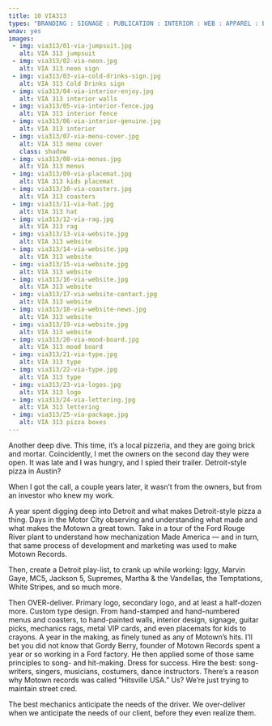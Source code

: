 ```yaml
---
title: 10 VIA313
types: "BRANDING : SIGNAGE : PUBLICATION : INTERIOR : WEB : APPAREL : EVENT MATERIALS"
wnav: yes
images:
 - img: via313/01-via-jumpsuit.jpg
   alt: VIA 313 jumpsuit
 - img: via313/02-via-neon.jpg
   alt: VIA 313 neon sign
 - img: via313/03-via-cold-drinks-sign.jpg
   alt: VIA 313 Cold Drinks sign
 - img: via313/04-via-interior-enjoy.jpg
   alt: VIA 313 interior walls
 - img: via313/05-via-interior-fence.jpg
   alt: VIA 313 interior fence
 - img: via313/06-via-interior-genuine.jpg
   alt: VIA 313 interior
 - img: via313/07-via-menu-cover.jpg
   alt: VIA 313 menu cover
   class: shadow
 - img: via313/08-via-menus.jpg
   alt: VIA 313 menus
 - img: via313/09-via-placemat.jpg
   alt: VIA 313 kids placemat
 - img: via313/10-via-coasters.jpg
   alt: VIA 313 coasters
 - img: via313/11-via-hat.jpg
   alt: VIA 313 hat
 - img: via313/12-via-rag.jpg
   alt: VIA 313 rag
 - img: via313/13-via-website.jpg
   alt: VIA 313 website
 - img: via313/14-via-website.jpg
   alt: VIA 313 website
 - img: via313/15-via-website.jpg
   alt: VIA 313 website
 - img: via313/16-via-website.jpg
   alt: VIA 313 website
 - img: via313/17-via-website-contact.jpg
   alt: VIA 313 website
 - img: via313/18-via-website-news.jpg
   alt: VIA 313 website
 - img: via313/19-via-website.jpg
   alt: VIA 313 website
 - img: via313/20-via-mood-board.jpg
   alt: VIA 313 mood board
 - img: via313/21-via-type.jpg
   alt: VIA 313 type
 - img: via313/22-via-type.jpg
   alt: VIA 313 type
 - img: via313/23-via-logos.jpg
   alt: VIA 313 logo
 - img: via313/24-via-lettering.jpg
   alt: VIA 313 lettering
 - img: via313/25-via-package.jpg   
   alt: VIA 313 pizza boxes
---
```


Another deep dive. This time, it’s a local pizzeria, and they are going brick and mortar. Coincidently, I met the owners on the second day they were open. It was late and I was hungry, and I spied their trailer. Detroit-style pizza in Austin?

When I got the call, a couple years later, it wasn’t from the owners, but from an investor who knew my work.

A year spent digging deep into Detroit and what makes Detroit-style pizza a thing. Days in the Motor City observing and understanding what made and what makes the Motown a great town. Take in a tour of the Ford Rouge River plant to understand how mechanization Made America — and in turn, that same process of development and marketing was used to make Motown Records.

Then, create a Detroit play-list, to crank up while working: Iggy, Marvin Gaye, MC5, Jackson 5, Supremes, Martha & the Vandellas, the Temptations, White Stripes, and so much more.

Then OVER-deliver. Primary logo, secondary logo, and at least a half-dozen more. Custom type design. From hand-stamped and hand-numbered menus and coasters, to hand-painted walls, interior design, signage, guitar picks, mechanics rags, metal VIP cards, and even placemats for kids to crayons. A year in the making, as finely tuned as any of Motown’s hits. I’ll bet you did not know that Gordy Berry, founder of Motown Records spent a year or so working in a Ford factory. He then applied some of those same principles to song- and hit-making. Dress for success. Hire the best: song-writers, singers, musicians, costumers, dance instructors. There’s a reason why Motown records was called “Hitsville USA.” Us? We’re just trying to maintain street cred.

The best mechanics anticipate the needs of the driver. We over-deliver when we anticipate the needs of our client, before they even realize them.
